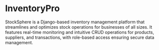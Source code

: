 # InventoryPro
StockSphere is a Django-based inventory management platform that streamlines and optimizes stock operations for businesses of all sizes. It features real-time monitoring and intuitive CRUD operations for products, suppliers, and transactions, with role-based access ensuring secure data management.
